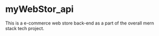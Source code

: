 # myWebStor_api
This is a e-commerce web store back-end as a part of the overall mern stack tech project. 
